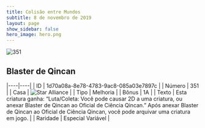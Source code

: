 ```yaml
---
title: Colisão entre Mundos
subtitle: 8 de novembro de 2019
layout: page
show_sidebar: false
hero_image: hero.png
---
```


![351](https://cdn.keyforgegame.com/media/card_front/pt/452_351_C86575QV6FXP_pt.png)

## Blaster de Qincan

|----|----|
| ID | 1d70a08a-8e78-4783-9ac8-085a03e7897c |
| Número | 351 |
| Casa | ![Star Alliance](https://archonarcana.com/images/thumb/7/7d/Star_Alliance.png/22px-Star_Alliance.png "Aliança Estelar") |
| Tipo | Melhoria |
| Bônus | 1A |
| Texto | Esta criatura ganha: “Luta/Coleta:  Você pode causar 2D a uma criatura, ou anexar Blaster de Qincan ao Oficial de Ciência Qincan.” Após anexar Blaster de Qincan ao Oficial de Ciência Qincan, você pode arquivar uma criatura em jogo. |
| Raridade | Especial Variável |

